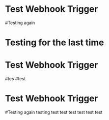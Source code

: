 # Test Webhook Trigger
#Testing again
# Testing for the last time
# Test Webhook Trigger
#tes
#test
# Test Webhook Trigger
#Testing again
testing
test
test
test
test
test
test

